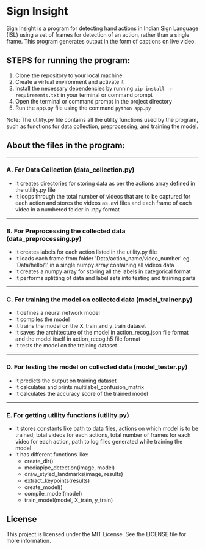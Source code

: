 # Sign Insight

Sign Insight is a program for detecting hand actions in Indian Sign Language (ISL) using a set of frames for detection of an action, rather than a single frame. This program generates output in the form of captions on live video.

## STEPS for running the program:

1. Clone the repository to your local machine
2. Create a virtual environment and activate it
3. Install the necessary dependencies by running `pip install -r requirements.txt` in your terminal or command prompt
4. Open the terminal or command prompt in the project directory
5. Run the app.py file using the command `python app.py`

Note: The utility.py file contains all the utility functions used by the program, such as functions for data collection, preprocessing, and training the model.


## About the files in the program:

<hr/>

### A. For Data Collection (data_collection.py)
- It creates directories for storing data as per the actions array defined in the utility.py file
- It loops through the total number of videos that are to be captured for each action and stores the videos as .avi files and each frame of each video in a numbered folder in .npy format

<hr/>

### B. For Preprocessing the collected data (data_preprocessing.py)
- It creates labels for each action listed in the utility.py file
- It loads each frame from folder 'Data/action_name/video_number' eg. 'Data/hello/1' in a single numpy array containing all videos data
- It creates a numpy array for storing all the labels in categorical format
- It performs splitting of data and label sets into testing and training parts

<hr/>

### C. For training the model on collected data (model_trainer.py)
- It defines a neural network model
- It compiles the model
- It trains the model on the X_train and y_train dataset
- It saves the architecture of the model in action_recog.json file format and the model itself in action_recog.h5 file format
- It tests the model on the training dataset


<hr/>

### D. For testing the model on collected data (model_tester.py)
- It predicts the output on training dataset
- It calculates and prints multilabel_confusion_matrix
- It calculates the accuracy score of the trained model


<hr/>

### E. For getting utility functions (utility.py)
- It stores constants like path to data files, actions on which model is to be trained, total videos for each actions, total number of frames for each video for each action, path to log files generated while training the model
- It has different functions like:
    - create_dir()
    - mediapipe_detection(image, model)
    - draw_styled_landmarks(image, results)
    - extract_keypoints(results)
    - create_model()
    - compile_model(model)
    - train_model(model, X_train, y_train)

## License

This project is licensed under the MIT License. See the LICENSE file for more information.